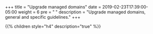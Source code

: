 +++
title = "Upgrade managed domains"
date = 2019-02-23T17:39:00-05:00
weight = 6
pre = "<b> </b>"
description = "Upgrade managed domains, general and specific guidelines."
+++

{{% children style="h4" description="true" %}}
